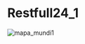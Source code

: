 # Restfull24_1

![mapa_mundi1](https://github.com/user-attachments/assets/118402fa-33d4-40ab-980c-a25ed6bbd5cc)
